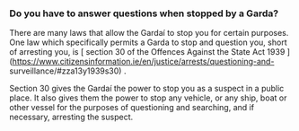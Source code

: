 ###  **Do you have to answer questions when stopped by a Garda?**

There are many laws that allow the Gardaí to stop you for certain purposes.
One law which specifically permits a Garda to stop and question you, short of
arresting you, is [ section 30 of the Offences Against the State Act 1939
](https://www.citizensinformation.ie/en/justice/arrests/questioning-and-
surveillance/#zza13y1939s30) .

Section 30 gives the Gardaí the power to stop you as a suspect in a public
place. It also gives them the power to stop any vehicle, or any ship, boat or
other vessel for the purposes of questioning and searching, and if necessary,
arresting the suspect.
